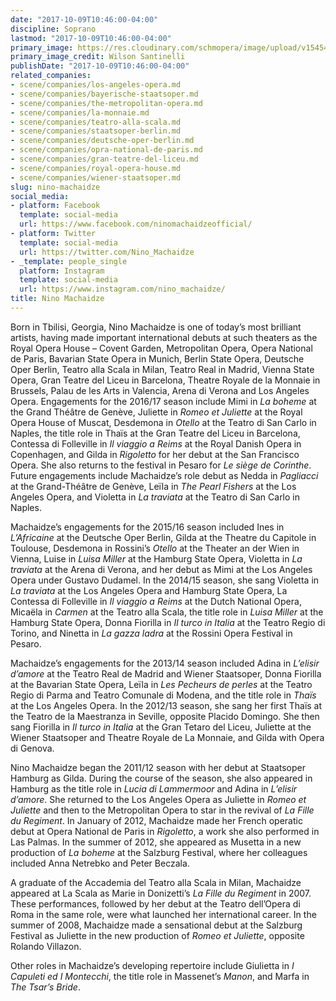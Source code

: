 ```yaml
---
date: "2017-10-09T10:46:00-04:00"
discipline: Soprano
lastmod: "2017-10-09T10:46:00-04:00"
primary_image: https://res.cloudinary.com/schmopera/image/upload/v1545409169/media/webhook-uploads/1507560079944/MACHAIDZE-Nino-Wilson-Santinelli1-886x1030.jpg.jpg
primary_image_credit: Wilson Santinelli
publishDate: "2017-10-09T10:46:00-04:00"
related_companies:
- scene/companies/los-angeles-opera.md
- scene/companies/bayerische-staatsoper.md
- scene/companies/the-metropolitan-opera.md
- scene/companies/la-monnaie.md
- scene/companies/teatro-alla-scala.md
- scene/companies/staatsoper-berlin.md
- scene/companies/deutsche-oper-berlin.md
- scene/companies/opra-national-de-paris.md
- scene/companies/gran-teatre-del-liceu.md
- scene/companies/royal-opera-house.md
- scene/companies/wiener-staatsoper.md
slug: nino-machaidze
social_media:
- platform: Facebook
  template: social-media
  url: https://www.facebook.com/ninomachaidzeofficial/
- platform: Twitter
  template: social-media
  url: https://twitter.com/Nino_Machaidze
- _template: people_single
  platform: Instagram
  template: social-media
  url: https://www.instagram.com/nino_machaidze/
title: Nino Machaidze
---
```


Born in Tbilisi, Georgia, Nino Machaidze is one of today’s most brilliant artists, having made important international debuts at such theaters as the Royal Opera House – Covent Garden, Metropolitan Opera, Opera National de Paris, Bavarian State Opera in Munich, Berlin State Opera, Deutsche Oper Berlin, Teatro alla Scala in Milan, Teatro Real in Madrid, Vienna State Opera, Gran Teatre del Liceu in Barcelona, Theatre Royale de la Monnaie in Brussels, Palau de les Arts in Valencia, Arena di Verona and Los Angeles Opera. Engagements for the 2016/17 season include Mimi in *La boheme* at the Grand Théâtre de Genève, Juliette in *Romeo et Juliette* at the Royal Opera House of Muscat, Desdemona in *Otello* at the Teatro di San Carlo in Naples, the title role in Thaïs at the Gran Teatre del Liceu in Barcelona, Contessa di Folleville in *Il viaggio a Reims* at the Royal Danish Opera in Copenhagen, and Gilda in *Rigoletto* for her debut at the San Francisco Opera. She also returns to the festival in Pesaro for *Le siège de Corinthe*. Future engagements include Machaidze’s role debut as Nedda in *Pagliacci* at the Grand-Théâtre de Genève, Leïla in *The Pearl Fishers* at the Los Angeles Opera, and Violetta in *La traviata* at the Teatro di San Carlo in Naples.

Machaidze’s engagements for the 2015/16 season included Ines in *L’Africaine* at the Deutsche Oper Berlin, Gilda at the Theatre du Capitole in Toulouse, Desdemona in Rossini’s *Otello* at the Theater an der Wien in Vienna, Luise in *Luisa Miller* at the Hamburg State Opera, Violetta in *La traviata* at the Arena di Verona, and her debut as Mimi at the Los Angeles Opera under Gustavo Dudamel. In the 2014/15 season, she sang Violetta in *La traviata* at the Los Angeles Opera and Hamburg State Opera, La Contessa di Folleville in *Il viaggio a Reims* at the Dutch National Opera, Micaëla in *Carmen* at the Teatro alla Scala, the title role in *Luisa Miller* at the Hamburg State Opera, Donna Fiorilla in *Il turco in Italia* at the Teatro Regio di Torino, and Ninetta in *La gazza ladra* at the Rossini Opera Festival in Pesaro.

Machaidze’s engagements for the 2013/14 season included Adina in *L’elisir d’amore* at the Teatro Real de Madrid and Wiener Staatsoper, Donna Fiorilla at the Bavarian State Opera, Leïla in *Les Pecheurs de perles* at the Teatro Regio di Parma and Teatro Comunale di Modena, and the title role in *Thaïs* at the Los Angeles Opera. In the 2012/13 season, she sang her first Thaïs at the Teatro de la Maestranza in Seville, opposite Placido Domingo. She then sang Fiorilla in *Il turco in Italia* at the Gran Tetaro del Liceu, Juliette at the Wiener Staatsoper and Theatre Royale de La Monnaie, and Gilda with Opera di Genova.

Nino Machaidze began the 2011/12 season with her debut at Staatsoper Hamburg as Gilda. During the course of the season, she also appeared in Hamburg as the title role in *Lucia di Lammermoor* and Adina in *L’elisir d’amore*. She returned to the Los Angeles Opera as Juliette in *Romeo et Juliette* and then to the Metropolitan Opera to star in the revival of *La Fille du Regiment*. In January of 2012, Machaidze made her French operatic debut at Opera National de Paris in *Rigoletto*, a work she also performed in Las Palmas. In the summer of 2012, she appeared as Musetta in a new production of *La boheme* at the Salzburg Festival, where her colleagues included Anna Netrebko and Peter Beczala.

A graduate of the Accademia del Teatro alla Scala in Milan, Machaidze appeared at La Scala as Marie in Donizetti’s *La Fille du Regiment* in 2007. These performances, followed by her debut at the Teatro dell’Opera di Roma in the same role, were what launched her international career. In the summer of 2008, Machaidze made a sensational debut at the Salzburg Festival as Juliette in the new production of *Romeo et Juliette*, opposite Rolando Villazon.

Other roles in Machaidze’s developing repertoire include Giulietta in *I Capuleti ed I Montecchi*, the title role in Massenet’s *Manon*, and Marfa in *The Tsar’s Bride*.

